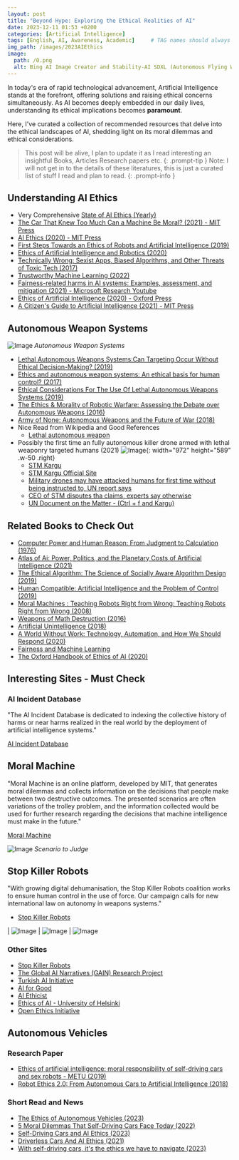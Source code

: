 ```yaml
---
layout: post
title: "Beyond Hype: Exploring the Ethical Realities of AI"
date: 2023-12-11 01:53 +0200
categories: [Artificial Intelligence]
tags: [English, AI, Awareness, Academic]     # TAG names should always be lowercase
img_path: /images/2023AIEthics
image:
  path: /0.png
  alt: Bing AI Image Creator and Stability-AI SDXL (Autonomous Flying Weapons, guns are pointed at people.)
---
```


In today's era of rapid technological advancement, Artificial Intelligence stands at the forefront, offering solutions and raising ethical concerns simultaneously. As AI becomes deeply embedded in our daily lives, understanding its ethical implications becomes **paramount**.

Here, I've curated a collection of recommended resources that delve into the ethical landscapes of AI, shedding light on its moral dilemmas and ethical considerations.

> This post will be alive, I plan to update it as I read interesting an insightful Books, Articles Research papers etc.
{: .prompt-tip }
> Note: I will not get in to the details of these literatures, this is just a curated list of stuff I read and plan to read.
{: .prompt-info  }

## Understanding AI Ethics

- Very Comprehensive [State of AI Ethics (Yearly)](https://montrealethics.ai/state/)
- [The Car That Knew Too Much Can a Machine Be Moral? (2021) - MIT Press](https://mitpress.mit.edu/9780262045797/)
- [AI Ethics (2020) - MIT Press](https://www.goodreads.com/en/book/show/52563234)
- [First Steps Towards an Ethics of Robots and Artificial Intelligence (2019)](https://core.ac.uk/display/586971492?source=4)
- [Ethics of Artificial Intelligence and Robotics (2020)](https://core.ac.uk/display/231877273?source=4)
- [Technically Wrong: Sexist Apps, Biased Algorithms, and Other Threats of Toxic Tech (2017)](https://www.goodreads.com/en/book/show/38212110)
- [Trustworthy Machine Learning (2022)](http://www.trustworthymachinelearning.com/)
- [Fairness-related harms in AI systems: Examples, assessment, and mitigation (2021) - Microsoft Research Youtube](https://www.youtube.com/watch?v=1RptHwfkx_k)
- [Ethics of Artificial Intelligence (2020) - Oxford Press](https://academic.oup.com/book/33540)
- [A Citizen's Guide to Artificial Intelligence (2021) - MIT Press](https://mitpress.mit.edu/9780262044813/)

## Autonomous Weapon Systems

![Image](/3.png) _Autonomous Weapon Systems_

- [Lethal Autonomous Weapons Systems:Can Targeting Occur Without Ethical Decision-Making? (2019)](https://apps.dtic.mil/sti/pdfs/AD1120843.pdf)
- [Ethics and autonomous weapon systems: An ethical basis for human control? (2017)](https://www.icrc.org/en/document/ethics-and-autonomous-weapon-systems-ethical-basis-human-control)
- [Ethical Considerations For The Use Of Lethal Autonomous Weapons Systems (2019)](https://apps.dtic.mil/sti/trecms/pdf/AD1108368.pdf)
- [The Ethics & Morality of Robotic Warfare: Assessing the Debate over Autonomous Weapons (2016)](https://www.amacad.org/publication/ethics-morality-robotic-warfare-assessing-debate-over-autonomous-weapons)
- [Army of None: Autonomous Weapons and the Future of War (2018)](https://www.goodreads.com/en/book/show/40180025)
- Nice Read from Wikipedia and Good References
  - [Lethal autonomous weapon](https://en.wikipedia.org/wiki/Lethal_autonomous_weapon)
- Possibly the first time an fully autonomous killer drone armed with lethal weaponry targeted humans (2021)
![Image](/5.jpg){: width="972" height="589" .w-50 .right}
  - [STM Kargu](https://en.wikipedia.org/wiki/STM_Kargu)
  - [STM Kargu Official Site](https://www.stm.com.tr/en/kargu-autonomous-tactical-multi-rotor-attack-uav)
  - [Military drones may have attacked humans for first time without being instructed to, UN report says](https://www.independent.co.uk/tech/drone-fully-automated-military-kill-b1856815.html)
  - [CEO of STM disputes tha claims, experts say otherwise](https://asia.nikkei.com/Business/Aerospace-Defense-Industries/Turkish-defense-company-says-drone-unable-to-go-rogue-in-Libya)
  - [UN Document on the Matter - (Ctrl + f and Kargu)](https://documents-dds-ny.un.org/doc/UNDOC/GEN/N21/037/72/PDF/N2103772.pdf?OpenElement)

## Related Books to Check Out

- [Computer Power and Human Reason: From Judgment to Calculation (1976)](https://en.wikipedia.org/wiki/Computer_Power_and_Human_Reason)
- [Atlas of Ai: Power, Politics, and the Planetary Costs of Artificial Intelligence (2021)](https://en.wikipedia.org/wiki/Atlas_of_AI)
- [The Ethical Algorithm: The Science of Socially Aware Algorithm Design (2019)](https://www.goodreads.com/en/book/show/44244975)
- [Human Compatible: Artificial Intelligence and the Problem of Control (2019)](https://en.wikipedia.org/wiki/Human_Compatible)
- [Moral Machines : Teaching Robots Right from Wrong: Teaching Robots Right from Wrong (2008)](https://www.goodreads.com/en/book/show/5684745)
- [Weapons of Math Destruction (2016)](https://www.goodreads.com/en/book/show/28186015)
- [Artificial Unintelligence (2018)](https://www.goodreads.com/en/book/show/36722634)
- [A World Without Work: Technology, Automation, and How We Should Respond (2020)](https://www.goodreads.com/book/show/51300408-a-world-without-work)
- [Fairness and Machine Learning](https://fairmlbook.org/)
- [The Oxford Handbook of Ethics of AI (2020)](https://academic.oup.com/edited-volume/34287)

## Interesting Sites - Must Check

### AI Incident Database

"The AI Incident Database is dedicated to indexing the collective history of harms or near harms realized in the real world by the deployment of artificial intelligence systems."

[AI Incident Database](https://incidentdatabase.ai/)

## Moral Machine

"Moral Machine is an online platform, developed by MIT, that generates moral dilemmas and collects information on the decisions that people make between two destructive outcomes. The presented scenarios are often variations of the trolley problem, and the information collected would be used for further research regarding the decisions that machine intelligence must make in the future."

[Moral Machine](https://www.moralmachine.net/)

![Image](/1.png) _Scenario to Judge_

## Stop Killer Robots

"With growing digital dehumanisation, the Stop Killer Robots coalition works to ensure human control in the use of force. Our campaign calls for new international law on autonomy in weapons systems."

- [Stop Killer Robots](https://www.stopkillerrobots.org/)

| ![Image](/6.png) |  ![Image](/7.png) |  ![Image](/8.png)

### Other Sites

- [Stop Killer Robots](https://www.stopkillerrobots.org/)
- [The Global AI Narratives (GAIN) Research Project](https://www.ainarratives.com/)  
- [Turkish AI Initiative](https://turkiye.ai/homepage/)
- [AI for Good](https://ai4good.org/ethics/)
- [AI Ethicist](https://www.aiethicist.org/)
- [Ethics of AI - University of Helsinki](https://ethics-of-ai.mooc.fi/)
- [Open Ethics Initiative](https://openethics.ai/)

## Autonomous Vehicles

### Research Paper

- [Ethics of artificial intelligence: moral responsibility of self-driving cars and sex robots - METU (2019)](https://open.metu.edu.tr/handle/11511/43954)
- [Robot Ethics 2.0: From Autonomous Cars to Artificial Intelligence (2018)](https://core.ac.uk/display/327950461?source=4)

### Short Read and News

- [The Ethics of Autonomous Vehicles (2023)](https://www.sotatek.com/the-ethics-of-autonomous-vehicles/)
- [5 Moral Dilemmas That Self-Driving Cars Face Today (2022)](https://www.forbes.com/sites/naveenjoshi/2022/08/05/5-moral-dilemmas-that-self-driving-cars-face-today/?sh=250c4fb2630d)
- [Self-Driving Cars and AI Ethics (2023)](https://www.project-syndicate.org/commentary/san-francisco-self-driving-cars-ethical-implications-by-peter-singer-and-tse-yip-fai-2023-09)
- [Driverless Cars And AI Ethics (2021)](https://www.forbes.com/sites/cindygordon/2021/12/29/driverless-cars-and-ai-ethics/?sh=688c589869c7)
- [With self-driving cars, it's the ethics we have to navigate (2023)](https://www.japantimes.co.jp/commentary/2023/09/17/world/self-driving-cars-ai-ethics/)

